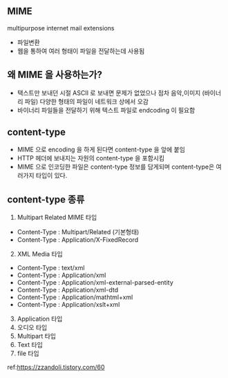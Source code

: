 ## MIME

multipurpose internet mail extensions
- 파일변환
- 웹을 통하여 여러 형태이 파일을 전달하는데 사용됨

## 왜 MIME 을 사용하는가?
- 택스트만 보내던 시절 ASCII 로 보내면 문제가 없었으나 점차 음악,이미지 (바이너리 파일) 다양한 형태의 파일이 네트워크 상에서 오감
- 바이너리 파일들을 전달하기 위해 텍스트 파일로 endcoding 이 필요함

## content-type
- MIME 으로 encoding 을 하게 된다면 content-type 을 앞에 붙임
- HTTP 헤더에 보내지는 자원의 content-type 을 포함시킴
- MIME 으로 인코딩한 파일은 content-type 정보를 담게되며 content-type은 여러가지 타입이 있다.


## content-type 종류

1. Multipart Related MIME 타입
- Content-Type : Multipart/Related (기본형태)
- Content-Type : Application/X-FixedRecord


2. XML Media 타입
- Content-Type : text/xml
- Content-Type : Application/xml
- Content-Type : Application/xml-external-parsed-entity
- Content-Type : Application/xml-dtd
- Content-Type : Application/mathtml+xml
- Content-Type : Application/xslt+xml


3. Application 타입
4. 오디오 타입
5. Multipart 타입
6. Text 타입
7. file 타입






ref:https://zzandoli.tistory.com/60